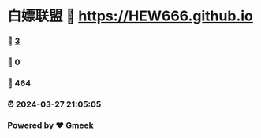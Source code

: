 # 白嫖联盟 :link: https://HEW666.github.io 
### :page_facing_up: [3](https://HEW666.github.io/tag.html) 
### :speech_balloon: 0 
### :hibiscus: 464 
### :alarm_clock: 2024-03-27 21:05:05 
### Powered by :heart: [Gmeek](https://github.com/Meekdai/Gmeek)
